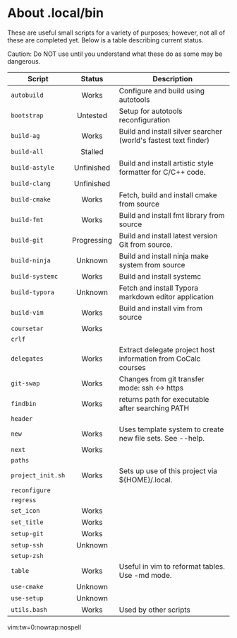 About .local/bin
================

These are useful small scripts for a variety of purposes; however, not all of these are completed yet. Below is a table describing current status.

Caution: Do NOT use until you understand what these do as some may be dangerous.

| Script            |   Status    | Description                                                     |
| ----------------- | :---------: | --------------------------------------------------------------- |
| `autobuild`       |    Works    | Configure and build using autotools                             |
| `bootstrap`       |  Untested   | Setup for autotools reconfiguration                             |
| `build-ag`        |    Works    | Build and install silver searcher (world's fastest text finder) |
| `build-all`       |   Stalled   |                                                                 |
| `build-astyle`    | Unfinished  | Build and install artistic style formatter for C/C++ code.      |
| `build-clang`     | Unfinished  |                                                                 |
| `build-cmake`     |    Works    | Fetch, build and install cmake from source                      |
| `build-fmt`       |    Works    | Build and install fmt library from source                       |
| `build-git`       | Progressing | Build and install latest version Git from source.               |
| `build-ninja`     |   Unknown   | Build and install ninja make system from source                 |
| `build-systemc`   |    Works    | Build and install systemc                                       |
| `build-typora`    |   Unknown   | Fetch and install Typora markdown editor application            |
| `build-vim`       |    Works    | Build and install vim from source                               |
| `coursetar`       |    Works    |                                                                 |
| `crlf`            |             |                                                                 |
| `delegates`       |    Works    | Extract delegate project host information from CoCalc courses   |
| `git-swap`        |    Works    | Changes from git transfer mode: ssh <-> https                   |
| `findbin`         |    Works    | returns path for executable after searching PATH                |
| `header`          |             |                                                                 |
| `new`             |    Works    | Uses template system to create new file sets. See --help.       |
| `next`            |    Works    |                                                                 |
| `paths`           |             |                                                                 |
| `project_init.sh` |    Works    | Sets up use of this project via ${HOME}/.local.                 |
| `reconfigure`     |             |                                                                 |
| `regress`         |             |                                                                 |
| `set_icon`        |    Works    |                                                                 |
| `set_title`       |    Works    |                                                                 |
| `setup-git`       |    Works    |                                                                 |
| `setup-ssh`       |   Unknown   |                                                                 |
| `setup-zsh`       |             |                                                                 |
| `table`           |    Works    | Useful in vim to reformat tables. Use -md mode.                 |
| `use-cmake`       |   Unknown   |                                                                 |
| `use-setup`       |   Unknown   |                                                                 |
| `utils.bash`      |    Works    | Used by other scripts                                           |

vim:tw=0:nowrap:nospell
